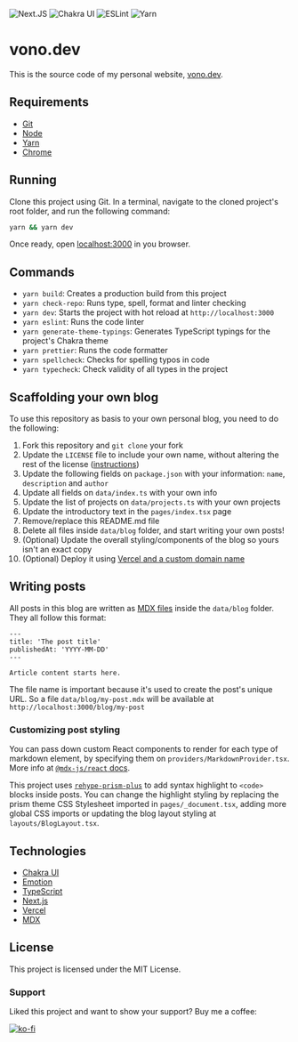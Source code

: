 ![Next.JS](https://img.shields.io/badge/next.js-TypeScript-007ACC?logo=nextdotjs&logoColor=white)
![Chakra UI](https://img.shields.io/badge/Chakra_UI-29B9AD?logo=chakraui&logoColor=white)
![ESLint](https://img.shields.io/badge/ESLint-3A33D1?logo=eslint&logoColor=white)
![Yarn](https://img.shields.io/badge/Yarn-2C8EBB?logo=yarn&logoColor=white)

# vono.dev

This is the source code of my personal website, [vono.dev](https://vono.dev/).

## Requirements

- [Git](https://git-scm.com/)
- [Node](https://nodejs.org/en/)
- [Yarn](https://yarnpkg.com/lang/en/)
- [Chrome](https://www.google.com/intl/en-US/chrome/)

## Running

Clone this project using Git. In a terminal, navigate to the cloned project's root folder, and run the following command:

```bash
yarn && yarn dev
```

Once ready, open [localhost:3000](http://localhost:3000) in you browser.

## Commands

- `yarn build`: Creates a production build from this project
- `yarn check-repo`: Runs type, spell, format and linter checking
- `yarn dev`: Starts the project with hot reload at `http://localhost:3000`
- `yarn eslint`: Runs the code linter
- `yarn generate-theme-typings`: Generates TypeScript typings for the project's Chakra theme
- `yarn prettier`: Runs the code formatter
- `yarn spellcheck`: Checks for spelling typos in code
- `yarn typecheck`: Check validity of all types in the project

## Scaffolding your own blog

To use this repository as basis to your own personal blog, you need to do the following:

1. Fork this repository and `git clone` your fork
2. Update the `LICENSE` file to include your own name, without altering the rest of the license ([instructions](https://gist.github.com/vitorvono/ea2dedec609c07dfbcc17d765c2cc0fa))
3. Update the following fields on `package.json` with your information: `name`, `description` and `author`
4. Update all fields on `data/index.ts` with your own info
5. Update the list of projects on `data/projects.ts` with your own projects
6. Update the introductory text in the `pages/index.tsx` page
7. Remove/replace this README.md file
8. Delete all files inside `data/blog` folder, and start writing your own posts!
9. (Optional) Update the overall styling/components of the blog so yours isn't an exact copy
10. (Optional) Deploy it using [Vercel and a custom domain name](https://vercel.com/docs/get-started)

## Writing posts

All posts in this blog are written as [MDX files](https://mdxjs.com/) inside the `data/blog` folder. They all follow this format:

```
---
title: 'The post title'
publishedAt: 'YYYY-MM-DD'
---

Article content starts here.
```

The file name is important because it's used to create the post's unique URL. So a file `data/blog/my-post.mdx` will be available at `http://localhost:3000/blog/my-post`

### Customizing post styling

You can pass down custom React components to render for each type of markdown element, by specifying them on `providers/MarkdownProvider.tsx`. More info at [`@mdx-js/react` docs](https://mdxjs.com/packages/react/).

This project uses [`rehype-prism-plus`](https://github.com/timlrx/rehype-prism-plus#rehype-prism-plus) to add syntax highlight to `<code>` blocks inside posts. You can change the highlight styling by replacing the prism theme CSS Stylesheet imported in `pages/_document.tsx`, adding more global CSS imports or updating the blog layout styling at `layouts/BlogLayout.tsx`.

## Technologies

- [Chakra UI](https://chakra-ui.com/)
- [Emotion](https://emotion.sh/)
- [TypeScript](https://www.typescriptlang.org/)
- [Next.js](https://nextjs.org/)
- [Vercel](https://vercel.com)
- [MDX](https://github.com/mdx-js/mdx)

## License

This project is licensed under the MIT License.

### Support

Liked this project and want to show your support? Buy me a coffee:

[![ko-fi](https://ko-fi.com/img/githubbutton_sm.svg)](https://ko-fi.com/vitorvono)
